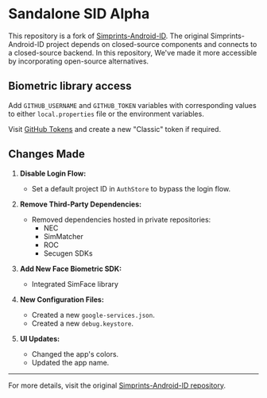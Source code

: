 # Sandalone SID Alpha

This repository is a fork of [Simprints-Android-ID](https://github.com/Simprints/Android-Simprints-ID).
The original Simprints-Android-ID project depends on closed-source components and connects to a closed-source backend. In this repository, We've made it more accessible by incorporating open-source alternatives.

## Biometric library access

Add `GITHUB_USERNAME` and `GITHUB_TOKEN` variables with corresponding 
values to either `local.properties` file or the environment variables.

Visit [GitHub Tokens](https://github.com/settings/tokens/new) and create a new "Classic" token if required.

## Changes Made

1. **Disable Login Flow:**
    - Set a default project ID in `AuthStore` to bypass the login flow.

2. **Remove Third-Party Dependencies:**
    - Removed dependencies hosted in private repositories:
        - NEC
        - SimMatcher
        - ROC
        - Secugen SDKs

3. **Add New Face Biometric SDK:**
    - Integrated SimFace library

4. **New Configuration Files:**
    - Created a new `google-services.json`.
    - Created a new `debug.keystore`.

5. **UI Updates:**
    - Changed the app's colors.
    - Updated the app name.

---

For more details, visit the original [Simprints-Android-ID repository](https://github.com/Simprints/Android-Simprints-ID).
